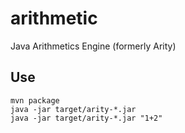# arithmetic

Java Arithmetics Engine (formerly Arity)

## Use

	mvn package
	java -jar target/arity-*.jar
	java -jar target/arity-*.jar "1+2"

